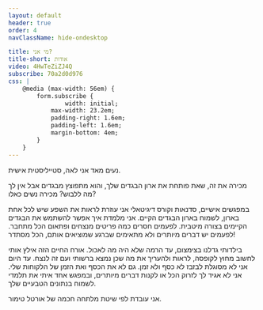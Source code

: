 ```yaml
---
layout: default
header: true
order: 4
navClassName: hide-ondesktop

title: מי אני?
title-short: אודות
video: 4HwTeZiZJ4Q
subscribe: 70a2d0d976
css: |
    @media (max-width: 56em) {
        form.subscribe {
                width: initial;
            max-width: 23.2em;
            padding-right: 1.6em;
            padding-left: 1.6em;
            margin-bottom: 4em;
        }
    }
---
```


נעים מאד אני לאה, סטייליסטית אישית.

מכירה את זה, שאת פותחת את ארון הבגדים שלך, והוא מתפוצץ מבגדים אבל אין לך מה ללבוש?
מכירה נשים כאלו?

במפגשים אישיים, סדנאות וקורס דיגיטאלי אני עוזרת לראות את השפע שיש לכל אחת בארון, לשמוח בארון הבגדים הקיים. אני מלמדת איך אפשר להשתמש את הבגדים הקיימים בצורה מיטבית. לפעמים חסרים כמה פריטים מנצחים ופתאום הכל מתחבר. לפעמים יש דברים מיותרים ולא מתאימים שברגע שמוציאים אותם, הכל מסתדר!

בילדותי גדלנו בצימצום, עד הרמה שלא היה מה לאכול. אורח החיים הזה אילץ אותי לחשוב מחוץ לקופסה, לראות ולהעריך את מה שכן נמצא ברשותי ועם זה לנצח.
עד היום אני לא מסוגלת לבזבז לא כסף ולא זמן. גם לא את הכסף ואת הזמן של הלקוחות שלי.
אני לא אגיד לך לזרוק הכל או לקנות דברים מיותרים, ובמפגש אחד איתי את תלמדי לשמוח בנתונים הטבעיים שלך.

אני עובדת לפי שיטת מלתחה חכמה של אורטל טימור.
